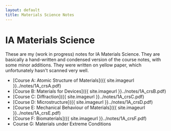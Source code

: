 ```yaml
---
layout: default
title: Materials Science Notes
---
```


# IA Materials Science

These are my (work in progress) notes for IA Materials Science. They are basically a hand-written and condensed version of the course notes, with some minor additions. They were written on yellow paper, which unfortunately hasn't scanned very well.


- [Course A: Atomic Structure of Materials]({{ site.imageurl }}../notes/1A_crsA.pdf)
- [Course B: Materials for Devices]({{ site.imageurl }}../notes/1A_crsB.pdf)
- [Course C: Diffraction]({{ site.imageurl }}../notes/1A_crsC.pdf)
- [Course D: Microstructure]({{ site.imageurl }}../notes/1A_crsD.pdf)
- [Course E: Mechanical Behaviour of Materials]({{ site.imageurl }}../notes/1A_crsE.pdf)
- [Course F: Biomaterials]({{ site.imageurl }}../notes/1A_crsF.pdf)
- Course G: Materials under Extreme Conditions